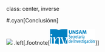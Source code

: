 class: center, inverse

#.cyan[Conclusiónn]

<img src="./public/l3vR6aasfs0Ae3qdG.gif" width="550">
.left[.footnote[<img src="./public/LogoSecInvHorizontalFondoTranspColor.gif" width="120">]]

